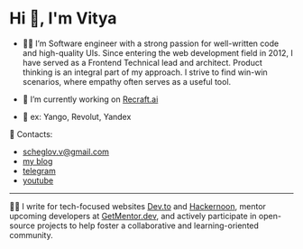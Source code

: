 # Hi 👋, I'm Vitya

- 👨‍💻 I’m Software engineer with a strong passion for well-written code and high-quality UIs. Since entering the web development field in 2012, I have served as a Frontend Technical lead and architect. Product thinking is an integral part of my approach. I strive to find win-win scenarios, where empathy often serves as a useful tool.

- 🔭 I’m currently working on [Recraft.ai](https://www.recraft.ai/ai-image-generator)
- 🪿 ex: Yango, Revolut, Yandex


🤙 Contacts:
-  scheglov.v@gmail.com
-  [my blog](https://t.me/useVityaEffect)
-  [telegram](https://t.me/scheglov)
-  [youtube](https://www.youtube.com/@viktor_shcheglov)

-----

🧑‍💻 I write for tech-focused websites [Dev.to](https://dev.to/shcheglov) and [Hackernoon](https://hackernoon.com/u/shcheglov), mentor upcoming developers at [GetMentor.dev](https://getmentor.dev/mentor/sheglov-viktor-2751), and actively participate in open-source projects to help foster a collaborative and learning-oriented community.

